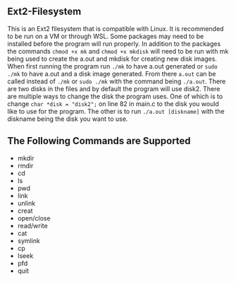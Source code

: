 ## Ext2-Filesystem
  This is an Ext2 filesystem that is compatible with Linux. It is recommended to be run on a VM or through WSL. Some packages may need to be installed before the program will run properly. In addition to the packages the commands ` chmod +x mk ` and ` chmod +x mkdisk ` will need to be run with mk being used to create the a.out and mkdisk for creating new disk images. When first running the program run `./mk` to have a.out generated or  `sudo ./mk` to have a.out and a disk image generated. From there `a.out` can be called instead of `./mk` or `sudo ./mk` with the command being `./a.out`. There are two disks in the files and by default the program will use disk2. There are multiple ways to change the disk the program uses. One of which is to change `char *disk = "disk2";` on line 82 in main.c to the disk you would like to use for the program. The other is to run ` ./a.out [diskname] ` with the diskname being the disk you want to use.

## The Following Commands are Supported
+ mkdir
+ rmdir
+ cd
+ ls
+ pwd
+ link
+ unlink
+ creat
+ open/close
+ read/write
+ cat
+ symlink
+ cp
+ lseek
+ pfd
+ quit
